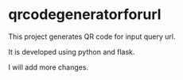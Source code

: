 # qrcodegeneratorforurl
This project generates QR code for input query url.

It is developed using python and flask.

I will add more changes.
